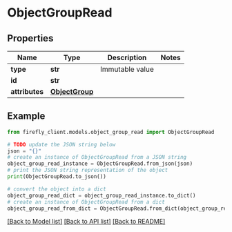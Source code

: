 # ObjectGroupRead


## Properties

Name | Type | Description | Notes
------------ | ------------- | ------------- | -------------
**type** | **str** | Immutable value | 
**id** | **str** |  | 
**attributes** | [**ObjectGroup**](ObjectGroup.md) |  | 

## Example

```python
from firefly_client.models.object_group_read import ObjectGroupRead

# TODO update the JSON string below
json = "{}"
# create an instance of ObjectGroupRead from a JSON string
object_group_read_instance = ObjectGroupRead.from_json(json)
# print the JSON string representation of the object
print(ObjectGroupRead.to_json())

# convert the object into a dict
object_group_read_dict = object_group_read_instance.to_dict()
# create an instance of ObjectGroupRead from a dict
object_group_read_from_dict = ObjectGroupRead.from_dict(object_group_read_dict)
```
[[Back to Model list]](../README.md#documentation-for-models) [[Back to API list]](../README.md#documentation-for-api-endpoints) [[Back to README]](../README.md)


